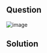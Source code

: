## Question

![image](https://github.com/user-attachments/assets/1ac20f5e-fab5-49f9-a360-0fdd9ac402ad)

## Solution
